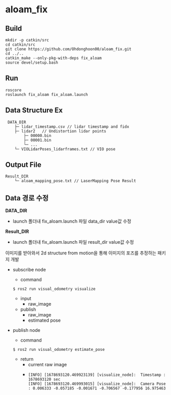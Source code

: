 # aloam_fix

## Build

```
mkdir -p catkin/src
cd catkin/src
git clone https://github.com/Ohdonghoon00/aloam_fix.git
cd ../..
catkin_make --only-pkg-with-deps fix_aloam
source devel/setup.bash
```

## Run

```
roscore
roslaunch fix_aloam fix_aloam.launch
```

## Data Structure Ex
```
 DATA_DIR
    ├─ lidar_timestamp.csv // lidar timestamp and fidx			
    ├─ lidar2	// Undistortion lidar points
    	├─ 00000.bin
    	├─ 00001.bin
    	└─ ...						
    └─ VIOLidarPoses_lidarframes.txt // VIO pose
```

## Output File
```
Result_DIR
    └─ aloam_mapping_pose.txt // LaserMapping Pose Result 
```

## Data 경로 수정

**DATA_DIR**
- launch 폴더내 fix_aloam.launch 파일 data_dir value값 수정

**Result_DIR**
- launch 폴더내 fix_aloam.launch 파일 result_dir value값 수정

이미지를 받아와서 2d structure from motion을 통해 이미지의 포즈를 추정하는 패키지 개발

* subscribe node
  * command
  ```
  $ ros2 run visual_odometry visualize
  ```
  * input
    * raw_image
  * publish
    * raw_image
    * estimated pose   

* publish node
  * command 
  ```
  $ ros2 run visual_odometry estimate_pose
  ```

  * return
    * current raw image
    * ```
      [INFO] [1678693120.469923139] [visualize_node]:  Timestamp : 1678693120 sec
      [INFO] [1678693120.469993015] [visualize_node]:  Camera Pose : 0.006333 -0.057185 -0.001671 -0.706567 -0.177956 16.975463
      ```
